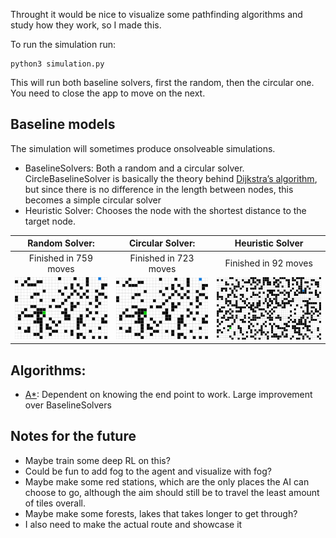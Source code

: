 Throught it would be nice to visualize some pathfinding algorithms and study how they work, so I made this.

To run the simulation run:
```
python3 simulation.py
```

This will run both baseline solvers, first the random, then the circular one. You need to close the app to move on the next.

## Baseline models
The simulation will sometimes produce onsolveable simulations.

- BaselineSolvers: Both a random and a circular solver. CircleBaselineSolver is basically the theory behind [Dijkstra’s algorithm](https://www.graphable.ai/blog/pathfinding-algorithms/), but since there is no difference in the length between nodes, this becomes a simple circular solver
- Heuristic Solver: Chooses the node with the shortest distance to the target node.

Random Solver: | Circular Solver: | Heuristic Solver
:-------------:|:---------------:|:----------:
Finished in 759 moves | Finished in 723 moves | Finished in 92 moves
![](recordings/random_solver.gif) | ![](recordings/circle_solver.gif) | ![](recordings/heuristic_solver.gif)

## Algorithms:
- [A*](https://www.geeksforgeeks.org/a-search-algorithm/): Dependent on knowing the end point to work. Large improvement over BaselineSolvers

## Notes for the future
- Maybe train some deep RL on this?
- Could be fun to add fog to the agent and visualize with fog?
- Maybe make some red stations, which are the only places the AI can choose to go, although the aim should still be to travel the least amount of tiles overall.
- Maybe make some forests, lakes that takes longer to get through?
- I also need to make the actual route and showcase it